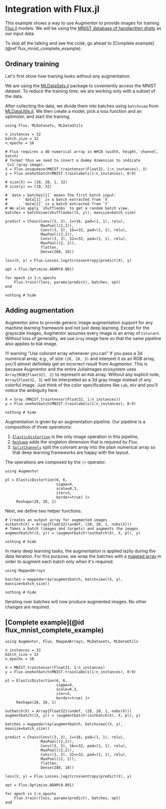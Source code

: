 # Integration with Flux.jl

This example shows a way to use Augmentor to provide images for training
[Flux.jl](https://github.com/FluxML/Flux.jl/) models. We will be using the
[MNIST database of handwritten digits](http://yann.lecun.com/exdb/mnist/) as
our input data.

To skip all the talking and see the code, go ahead to [Complete example](@ref flux_mnist_complete_example).

## Ordinary training

Let's first show how training looks without any augmentation.

We are using the [MLDataSets.jl](https://github.com/JuliaML/MLDataSets.jl)
package to coveniently access the MNIST dataset. To reduce the training time,
we are working only with a subset of the data.

After collecting the data, we divide them into batches using `batchview` from
[MLDataUtils.jl](https://github.com/JuliaML/MLDataUtils.jl). We then create a
model, pick a loss function and an optimizer, and start the training.

```@example flux
using Flux, MLDatasets, MLDataUtils

n_instances = 32
batch_size = 32
n_epochs = 16

# Flux requires a 4D numerical array in WHCN (width, height, channel, batch)
# format thus we need to insert a dummy dimension to indicate `C=1`(gray image).
X = Flux.unsqueeze(MNIST.traintensor(Float32, 1:n_instances), 3)
y = Flux.onehotbatch(MNIST.trainlabels(1:n_instances), 0:9)

# size(X) == (28, 28, 1, 32)
# size(y) == (10, 32)

# `data = batches[1]` means the first batch input:
#     - `data[1]` is a batch extracted from `X`
#     - `data[2]` is a batch extracted from `Y`
# We also apply `shuffleobs` to get a random batch view.
batches = batchview(shuffleobs((X, y)), maxsize=batch_size)

predict = Chain(Conv((3, 3), 1=>16, pad=(1, 1), relu),
                MaxPool((2,2)),
                Conv((3, 3), 16=>32, pad=(1, 1), relu),
                MaxPool((2,2)),
                Conv((3, 3), 32=>32, pad=(1, 1), relu),
                MaxPool((2, 2)),
                flatten,
                Dense(288, 10))

loss(X, y) = Flux.Losses.logitcrossentropy(predict(X), y)

opt = Flux.Optimise.ADAM(0.001)

for epoch in 1:n_epochs
    Flux.train!(loss, params(predict), batches, opt)
end

nothing # hide
```

## Adding augmentation

Augmentor aims to provide generic image augmentation support for any machine
learning framework and not just deep learning. Except for the grayscale images,
Augmentor assumes every image is an array of `Colorant`. Without loss of generality,
we use `Gray` image here so that the same pipeline also applies to `RGB` image.

!!! warning "Use colorant array whenever you can"
    If you pass a 3d numerical array, e.g., of size `(28, 28, 3)` and interpret it as an RGB
    array, you'll almost definitely get an incorrect result from Augmentor. This is because
    Augmentor and the entire JuliaImages ecosystem uses `Array{RGB{Float32}, 2}` to
    represent an `RGB` array. Without any explicit note, `Array{Float32, 3}` will be
    interpreted as a 3d gray image instead of any colorful image. Just think of the color
    specifications like `Lab`, `HSV` and you'll notice the ambiguity here.

```@example flux
X = Gray.(MNIST.traintensor(Float32, 1:n_instances))
y = Flux.onehotbatch(MNIST.trainlabels(1:n_instances), 0:9)

nothing # hide
```

Augmentation is given by an augmentation pipeline. Our pipeline is a
composition of three operations:

  1. [`ElasticDistortion`](@ref) is the only image operation in this pipeline,
  2. [`Reshape`](@ref) adds the singleton dimension that is required by Flux.
  3. [`SplitChannels`](@ref) split the colorant array into the plain numerical array so that deep learning frameworks are happy with the layout.

The operations are composed by the `|>` operator.

```@example flux
using Augmentor

pl = ElasticDistortion(6, 6,
                       sigma=4,
                       scale=0.3,
                       iter=3,
                       border=true) |>
     Reshape(28, 28, 1)
```

Next, we define two helper functions.

```@example flux
# Creates an output array for augmented images
outbatch(X) = Array{Float32}(undef, (28, 28, 1, nobs(X)))
# Takes a batch (images and targets) and augments the images
augmentbatch((X, y)) = (augmentbatch!(outbatch(X), X, pl), y)

nothing # hide
```

In many deep learning tasks, the augmentation is applied lazily during the data iteration.
For this purpose, we wrap the batches with a [mapped
array](https://github.com/JuliaArrays/MappedArrays.jl/) in order to augment
each batch only when it's required.

```@example flux
using MappedArrays

batches = mappedarray(augmentbatch, batchview((X, y), maxsize=batch_size))

nothing # hide
```

Iterating over batches will now produce augmented images. No other changes are
required.

## [Complete example](@id flux_mnist_complete_example)

```@example
using Augmentor, Flux, MappedArrays, MLDatasets, MLDataUtils

n_instances = 32
batch_size = 32
n_epochs = 16

X = MNIST.traintensor(Float32, 1:n_instances)
y = Flux.onehotbatch(MNIST.trainlabels(1:n_instances), 0:9)

pl = ElasticDistortion(6, 6,
                       sigma=4,
                       scale=0.3,
                       iter=3,
                       border=true) |>
     Reshape(28, 28, 1)

outbatch(X) = Array{Float32}(undef, (28, 28, 1, nobs(X)))
augmentbatch((X, y)) = (augmentbatch!(outbatch(X), X, pl), y)

batches = mappedarray(augmentbatch, batchview((X, y), maxsize=batch_size))

predict = Chain(Conv((3, 3), 1=>16, pad=(1, 1), relu),
                MaxPool((2,2)),
                Conv((3, 3), 16=>32, pad=(1, 1), relu),
                MaxPool((2,2)),
                Conv((3, 3), 32=>32, pad=(1, 1), relu),
                MaxPool((2, 2)),
                flatten,
                Dense(288, 10))

loss(X, y) = Flux.Losses.logitcrossentropy(predict(X), y)

opt = Flux.Optimise.ADAM(0.001)

for epoch in 1:n_epochs
    Flux.train!(loss, params(predict), batches, opt)
end
```
